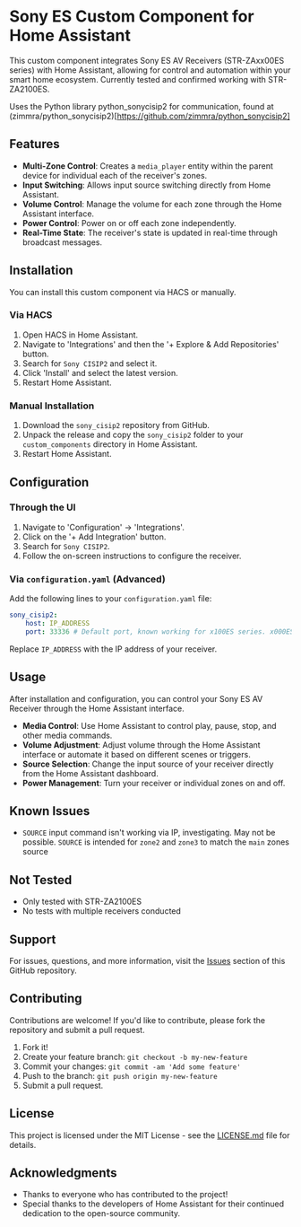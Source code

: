 # Sony ES Custom Component for Home Assistant

This custom component integrates Sony ES AV Receivers (STR-ZAxx00ES series) with Home Assistant, allowing for control and automation within your smart home ecosystem. Currently tested and confirmed working with STR-ZA2100ES.

Uses the Python library python_sonycisip2 for communication, found at (zimmra/python_sonycisip2)[https://github.com/zimmra/python_sonycisip2]

## Features

- **Multi-Zone Control**: Creates a `media_player` entity within the parent device for individual each of the receiver's zones.
- **Input Switching**: Allows input source switching directly from Home Assistant.
- **Volume Control**: Manage the volume for each zone through the Home Assistant interface.
- **Power Control**: Power on or off each zone independently.
- **Real-Time State**: The receiver's state is updated in real-time through broadcast messages.

## Installation

You can install this custom component via HACS or manually. 

### Via HACS

1. Open HACS in Home Assistant.
2. Navigate to 'Integrations' and then the '+ Explore & Add Repositories' button.
3. Search for `Sony CISIP2` and select it.
4. Click 'Install' and select the latest version.
5. Restart Home Assistant.

### Manual Installation

1. Download the `sony_cisip2` repository from GitHub.
2. Unpack the release and copy the `sony_cisip2` folder to your `custom_components` directory in Home Assistant.
3. Restart Home Assistant.

## Configuration

### Through the UI

1. Navigate to 'Configuration' -> 'Integrations'.
2. Click on the '+ Add Integration' button.
3. Search for `Sony CISIP2`.
4. Follow the on-screen instructions to configure the receiver.

### Via `configuration.yaml` (Advanced)

Add the following lines to your `configuration.yaml` file:

```yaml
sony_cisip2:
    host: IP_ADDRESS
    port: 33336 # Default port, known working for x100ES series. x000ES series may need port 33335
```

Replace `IP_ADDRESS` with the IP address of your receiver.

## Usage

After installation and configuration, you can control your Sony ES AV Receiver through the Home Assistant interface.

- **Media Control**: Use Home Assistant to control play, pause, stop, and other media commands.
- **Volume Adjustment**: Adjust volume through the Home Assistant interface or automate it based on different scenes or triggers.
- **Source Selection**: Change the input source of your receiver directly from the Home Assistant dashboard.
- **Power Management**: Turn your receiver or individual zones on and off.

## Known Issues

- `SOURCE` input command isn't working via IP, investigating. May not be possible. `SOURCE` is intended for `zone2` and `zone3` to match the `main` zones source

## Not Tested

- Only tested with STR-ZA2100ES
- No tests with multiple receivers conducted

## Support

For issues, questions, and more information, visit the [Issues](https://github.com/zimmra/sony_cisip2/issues) section of this GitHub repository.

## Contributing

Contributions are welcome! If you'd like to contribute, please fork the repository and submit a pull request.

1. Fork it!
2. Create your feature branch: `git checkout -b my-new-feature`
3. Commit your changes: `git commit -am 'Add some feature'`
4. Push to the branch: `git push origin my-new-feature`
5. Submit a pull request.

## License

This project is licensed under the MIT License - see the [LICENSE.md](LICENSE.md) file for details.

## Acknowledgments

- Thanks to everyone who has contributed to the project!
- Special thanks to the developers of Home Assistant for their continued dedication to the open-source community.
